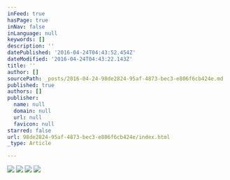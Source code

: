 ```yaml
---
inFeed: true
hasPage: true
inNav: false
inLanguage: null
keywords: []
description: ''
datePublished: '2016-04-24T04:43:52.454Z'
dateModified: '2016-04-24T04:43:22.143Z'
title: ''
author: []
sourcePath: _posts/2016-04-24-98de2824-95af-4873-bec3-e806f6cb424e.md
published: true
authors: []
publisher:
  name: null
  domain: null
  url: null
  favicon: null
starred: false
url: 98de2824-95af-4873-bec3-e806f6cb424e/index.html
_type: Article

---
```

![](https://the-grid-user-content.s3-us-west-2.amazonaws.com/d19ee74a-832e-43ac-b95c-5ac288294522.jpg)
![](https://the-grid-user-content.s3-us-west-2.amazonaws.com/7572c7b5-9068-4cfc-909c-d4d6ca480e0f.jpg)
![](https://the-grid-user-content.s3-us-west-2.amazonaws.com/084ebe8e-7240-4035-bda4-a44c71b511fc.jpg)
![](https://the-grid-user-content.s3-us-west-2.amazonaws.com/d437a44c-b444-48ce-8bdc-51f344cfdf47.jpg)